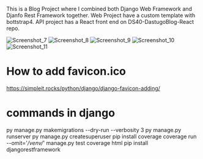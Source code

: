 This is a Blog Project where I combined both Django Web Framework and Djanfo Rest Framework together. Web Project have a custom template with bottstrap4. API project has a React front end on DS40-DastugoBlog-React repo.

![Screenshot_7](https://user-images.githubusercontent.com/43504027/145657824-0257fdd4-cef2-4777-b434-bb5cb60f4863.png)
![Screenshot_8](https://user-images.githubusercontent.com/43504027/145657825-7fd8337c-4bde-424d-b4e8-c613d0ea956f.png)
![Screenshot_9](https://user-images.githubusercontent.com/43504027/145657826-995b67b3-a109-4fea-80e7-62f21a7746d7.png)
![Screenshot_10](https://user-images.githubusercontent.com/43504027/145657829-7be4cd39-2020-4b8a-b841-f67b26d1b7f7.png)
![Screenshot_11](https://user-images.githubusercontent.com/43504027/145657830-cbee6b19-a438-4e87-8781-2ad2e61c6ce0.png)


# How to add favicon.ico
https://simpleit.rocks/python/django/django-favicon-adding/

# commands in django
py manage.py makemigrations --dry-run --verbosity 3
py manage.py runserver
py manage.py createsuperuser 
pip install coverage
coverage run --omit='*/venv/*' manage.py test
coverage html
pip install djangorestframework

